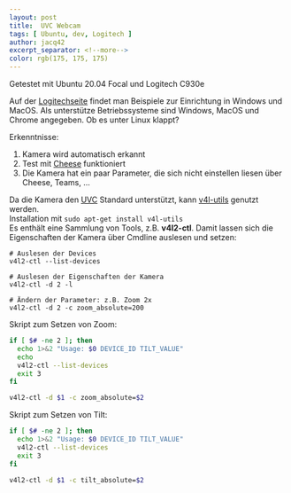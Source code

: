 ```yaml
---
layout: post
title:  UVC Webcam
tags: [ Ubuntu, dev, Logitech ]
author: jacq42
excerpt_separator: <!--more-->
color: rgb(175, 175, 175)
---
```


Getestet mit Ubuntu 20.04 Focal und Logitech C930e

<!--more-->

Auf der [Logitechseite](https://prosupport.logi.com/hc/de/articles/360040083173-Erste-Schritte-Webcam-C930e) findet man Beispiele zur Einrichtung in Windows und MacOS. Als unterstütze Betriebssysteme sind Windows, MacOS und Chrome angegeben. Ob es unter Linux klappt?

Erkenntnisse:
1. Kamera wird automatisch erkannt
2. Test mit [Cheese](https://wiki.ubuntuusers.de/Cheese/) funktioniert
3. Die Kamera hat ein paar Parameter, die sich nicht einstellen liesen über Cheese, Teams, ...

Da die Kamera den [UVC](https://en.wikipedia.org/wiki/USB_video_device_class) Standard unterstützt, kann [v4l-utils](https://git.linuxtv.org/v4l-utils.git/about/) genutzt werden.\
Installation mit `sudo apt-get install v4l-utils`\
Es enthält eine Sammlung von Tools, z.B. **v4l2-ctl**. Damit lassen sich die Eigenschaften der Kamera über Cmdline auslesen und setzen:

```
# Auslesen der Devices
v4l2-ctl --list-devices

# Auslesen der Eigenschaften der Kamera
v4l2-ctl -d 2 -l

# Ändern der Parameter: z.B. Zoom 2x
v4l2-ctl -d 2 -c zoom_absolute=200
```

Skript zum Setzen von Zoom:
```bash
if [ $# -ne 2 ]; then
  echo 1>&2 "Usage: $0 DEVICE_ID TILT_VALUE"
  echo 
  v4l2-ctl --list-devices
  exit 3
fi

v4l2-ctl -d $1 -c zoom_absolute=$2
```

Skript zum Setzen von Tilt:
```bash
if [ $# -ne 2 ]; then
  echo 1>&2 "Usage: $0 DEVICE_ID TILT_VALUE"
  v4l2-ctl --list-devices
  exit 3
fi

v4l2-ctl -d $1 -c tilt_absolute=$2
```